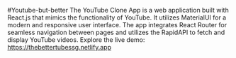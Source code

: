 #Youtube-but-better
The YouTube Clone App is a web application built with React.js that mimics the functionality of YouTube. It utilizes MaterialUI for a modern and responsive user interface. The app integrates React Router for seamless navigation between pages and utilizes the RapidAPI to fetch and display YouTube videos.
Explore the live demo: https://thebettertubessg.netlify.app
